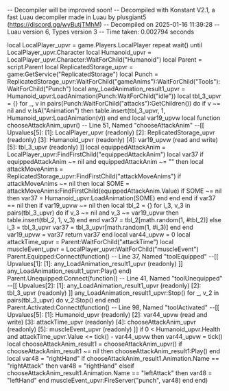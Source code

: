 -- Decompiler will be improved soon!
-- Decompiled with Konstant V2.1, a fast Luau decompiler made in Luau by plusgiant5 (https://discord.gg/wyButjTMhM)
-- Decompiled on 2025-01-16 11:39:28
-- Luau version 6, Types version 3
-- Time taken: 0.002794 seconds

local LocalPlayer_upvr = game.Players.LocalPlayer
repeat
	wait()
until LocalPlayer_upvr.Character
local Humanoid_upvr = LocalPlayer_upvr.Character:WaitForChild("Humanoid")
local Parent = script.Parent
local ReplicatedStorage_upvr = game:GetService("ReplicatedStorage")
local Punch = ReplicatedStorage_upvr:WaitForChild("gameAnims"):WaitForChild("Tools"):WaitForChild("Punch")
local any_LoadAnimation_result1_upvr = Humanoid_upvr:LoadAnimation(Punch:WaitForChild("idle"))
local tbl_3_upvr = {}
for _, v in pairs(Punch:WaitForChild("attacks"):GetChildren()) do
	if v ~= nil and v:IsA("Animation") then
		table.insert(tbl_3_upvr, 1, Humanoid_upvr:LoadAnimation(v))
	end
end
local var19_upvw
local function chooseAttackAnim_upvr() -- Line 51, Named "chooseAttackAnim"
	--[[ Upvalues[5]:
		[1]: LocalPlayer_upvr (readonly)
		[2]: ReplicatedStorage_upvr (readonly)
		[3]: Humanoid_upvr (readonly)
		[4]: var19_upvw (read and write)
		[5]: tbl_3_upvr (readonly)
	]]
	local equippedAttackAnim = LocalPlayer_upvr:FindFirstChild("equippedAttackAnim")
	local var37
	if equippedAttackAnim ~= nil and equippedAttackAnim ~= "" then
		local attackMoveAnims = ReplicatedStorage_upvr:FindFirstChild("attackMoveAnims")
		if attackMoveAnims ~= nil then
			local SOME = attackMoveAnims:FindFirstChild(equippedAttackAnim.Value)
			if SOME ~= nil then
				var37 = Humanoid_upvr:LoadAnimation(SOME)
			end
		end
	end
	if var37 == nil then
		if var19_upvw ~= nil then
			local tbl_2 = {}
			for i_3, v_3 in pairs(tbl_3_upvr) do
				if v_3 ~= nil and v_3 ~= var19_upvw then
					table.insert(tbl_2, 1, v_3)
				end
			end
			var37 = tbl_2[math.random(1, #tbl_2)]
		else
			i_3 = tbl_3_upvr
			var37 = tbl_3_upvr[math.random(1, #i_3)]
		end
	end
	var19_upvw = var37
	return var37
end
local var44_upvw = 0
local attackTime_upvr = Parent:WaitForChild("attackTime")
local muscleEvent_upvr = LocalPlayer_upvr:WaitForChild("muscleEvent")
Parent.Equipped:Connect(function() -- Line 37, Named "toolEquipped"
	--[[ Upvalues[1]:
		[1]: any_LoadAnimation_result1_upvr (readonly)
	]]
	any_LoadAnimation_result1_upvr:Play()
end)
Parent.Unequipped:Connect(function() -- Line 41, Named "toolUnequipped"
	--[[ Upvalues[2]:
		[1]: any_LoadAnimation_result1_upvr (readonly)
		[2]: tbl_3_upvr (readonly)
	]]
	any_LoadAnimation_result1_upvr:Stop()
	for _, v_2 in pairs(tbl_3_upvr) do
		v_2:Stop()
	end
end)
Parent.Activated:Connect(function() -- Line 98, Named "toolActivated"
	--[[ Upvalues[5]:
		[1]: Humanoid_upvr (readonly)
		[2]: var44_upvw (read and write)
		[3]: attackTime_upvr (readonly)
		[4]: chooseAttackAnim_upvr (readonly)
		[5]: muscleEvent_upvr (readonly)
	]]
	if 0 < Humanoid_upvr.Health and attackTime_upvr.Value <= tick() - var44_upvw then
		var44_upvw = tick()
		local chooseAttackAnim_result1 = chooseAttackAnim_upvr()
		if chooseAttackAnim_result1 ~= nil then
			chooseAttackAnim_result1:Play()
		end
		local var48 = "rightHand"
		if chooseAttackAnim_result1.Animation.Name == "rightAttack" then
			var48 = "rightHand"
		elseif chooseAttackAnim_result1.Animation.Name == "leftAttack" then
			var48 = "leftHand"
		end
		muscleEvent_upvr:FireServer("punch", var48)
	end
end)
